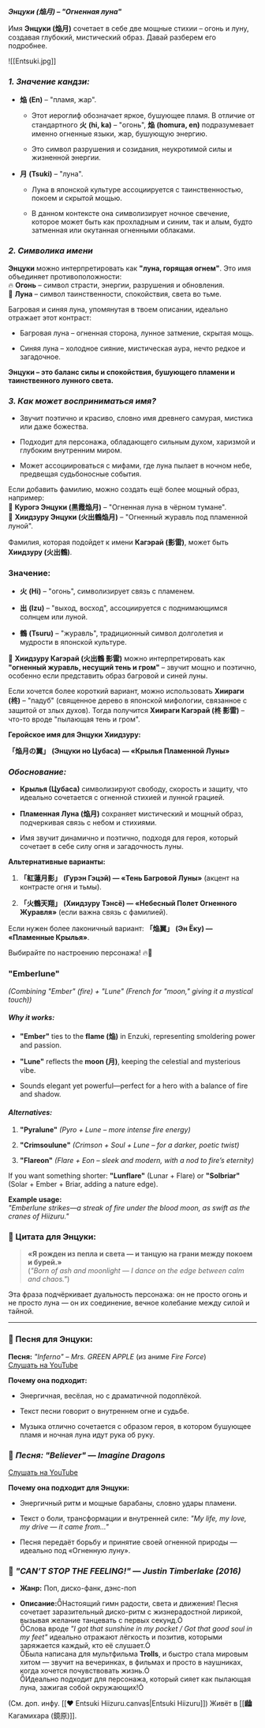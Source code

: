 ***Энцуки (******焔月******) – "Огненная луна"***

Имя **Энцуки (焔月)** сочетает в себе две мощные стихии – огонь и луну, создавая глубокий, мистический образ. Давай разберем его подробнее.


![[Entsuki.jpg]]
  

### ***1. Значение кандзи:***

- **焔** **(En)** – "пламя, жар".
    
    - Этот иероглиф обозначает яркое, бушующее пламя. В отличие от стандартного **火** **(hi, ka)** – "огонь", **焔** **(homura, en)** подразумевает именно огненные языки, жар, бушующую энергию.
        
    - Это символ разрушения и созидания, неукротимой силы и жизненной энергии.
        
- **月** **(Tsuki)** – "луна".
    
    - Луна в японской культуре ассоциируется с таинственностью, покоем и скрытой мощью.
        
    - В данном контексте она символизирует ночное свечение, которое может быть как прохладным и синим, так и алым, будто затменная или окутанная огненными облаками.
        

  
  

### ***2. Символика имени***

**Энцуки** можно интерпретировать как **"луна, горящая огнем"**. Это имя объединяет противоположности:  
🔥 **Огонь** – символ страсти, энергии, разрушения и обновления.  
🌙 **Луна** – символ таинственности, спокойствия, света во тьме.

Багровая и синяя луна, упомянутая в твоем описании, идеально отражает этот контраст:

- Багровая луна – огненная сторона, лунное затмение, скрытая мощь.
    
- Синяя луна – холодное сияние, мистическая аура, нечто редкое и загадочное.
    

**Энцуки – это баланс силы и спокойствия, бушующего пламени и таинственного лунного света.**

  
  

### ***3. Как может восприниматься имя?***

- Звучит поэтично и красиво, словно имя древнего самурая, мистика или даже божества.
    
- Подходит для персонажа, обладающего сильным духом, харизмой и глубоким внутренним миром.
    
- Может ассоциироваться с мифами, где луна пылает в ночном небе, предвещая судьбоносные события.
    

Если добавить фамилию, можно создать ещё более мощный образ, например:  
🔹 **Курогэ Энцуки (黒霞焔月)** – "Огненная луна в чёрном тумане".  
🔹 **Хиидзуру Энцуки (火出鶴焔月)** – "Огненный журавль под пламенной луной".

  
  

Фамилия, которая подойдет к имени **Кагэрай (影雷)**, может быть **Хиидзуру (火出鶴)**.

### Значение:

- **火** **(Hi)** – "огонь", символизирует связь с пламенем.
    
- **出** **(Izu)** – "выход, восход", ассоциируется с поднимающимся солнцем или луной.
    
- **鶴** **(Tsuru)** – "журавль", традиционный символ долголетия и мудрости в японской культуре.
    

🔹 **Хиидзуру Кагэрай (火出鶴 影雷)** можно интерпретировать как **"огненный журавль, несущий тень и гром"** – звучит мощно и поэтично, особенно если представить образ багровой и синей луны.

Если хочется более короткий вариант, можно использовать **Хиираги (柊)** – "падуб" (священное дерево в японской мифологии, связанное с защитой от злых духов). Тогда получится **Хиираги Кагэрай (柊 影雷)** – что-то вроде "пылающая тень и гром".

**Геройское имя для Энцуки Хиидзуру:**

**「焔月の翼」** **(Энцуки но Цубаса) — «Крылья Пламенной Луны»**

### ***Обоснование:***

- **Крылья (Цубаса)** символизируют свободу, скорость и защиту, что идеально сочетается с огненной стихией и лунной грацией.
    
- **Пламенная Луна (焔月)** сохраняет мистический и мощный образ, подчеркивая связь с небом и стихиями.
    
- Имя звучит динамично и поэтично, подходя для героя, который сочетает в себе силу огня и загадочность луны.
    

**Альтернативные варианты:**

1. **「紅蓮月影」** **(Гурэн Гэцэй) — «Тень Багровой Луны»** (акцент на контрасте огня и тьмы).
    
2. **「火鶴天翔」** **(Хиидзуру Тэнсё) — «Небесный Полет Огненного Журавля»** (если важна связь с фамилией).
    

Если нужен более лаконичный вариант: **「焔翼」** **(Эн Ёку) — «Пламенные Крылья»**.

Выбирайте по настроению персонажа! 🔥🌙

  

### ****"Emberlune"****

_(Combining "Ember" (fire) + "Lune" (French for "moon," giving it a mystical touch))_

#### ***Why it works:***

- **"Ember"** ties to the **flame (焔)** in Enzuki, representing smoldering power and passion.
    
- **"Lune"** reflects the **moon (月)**, keeping the celestial and mysterious vibe.
    
- Sounds elegant yet powerful—perfect for a hero with a balance of fire and shadow.
    

#### ***Alternatives:***

1. **"Pyralune"** _(Pyro + Lune – more intense fire energy)_
    
2. **"Crimsoulune"** _(Crimson + Soul + Lune – for a darker, poetic twist)_
    
3. **"Flareon"** _(Flare + Eon – sleek and modern, with a nod to fire’s eternity)_
    

If you want something shorter: **"Lunflare"** (Lunar + Flare) or **"Solbriar"** (Solar + Ember + Briar, adding a nature edge).

**Example usage:**  
_"Emberlune strikes—a streak of fire under the blood moon, as swift as the cranes of Hiizuru."_

  

### 💬 Цитата для Энцуки:

> **«Я рожден из пепла и света — и танцую на грани между покоем и бурей.»**  
> (_"Born of ash and moonlight — I dance on the edge between calm and chaos."_)

Эта фраза подчёркивает дуальность персонажа: он не просто огонь и не просто луна — он их соединение, вечное колебание между силой и тайной.

---

### 🎵 Песня для Энцуки:

**Песня:** _"Inferno" – Mrs. GREEN APPLE_ (из аниме _Fire Force_)  
[Слушать на YouTube](https://www.youtube.com/watch?v=QW28YKqdxe0)

**Почему она подходит:**

- Энергичная, весёлая, но с драматичной подоплёкой.
    
- Текст песни говорит о внутреннем огне и судьбе.
    
- Музыка отлично сочетается с образом героя, в котором бушующее пламя и ночная луна идут рука об руку.
    

  
  

### 🎵 ***Песня:*** _"Believer"_ — ***Imagine Dragons***

[Слушать на YouTube](https://www.youtube.com/watch?v=7wtfhZwyrcc)

**Почему она подходит для Энцуки:**

- Энергичный ритм и мощные барабаны, словно удары пламени.
    
- Текст о боли, трансформации и внутренней силе: _"My life, my love, my drive — it came from..."_
    
- Песня передаёт борьбу и принятие своей огненной природы — идеально под «Огненную луну».
    

  
  

### 🌟 ***"CAN’T STOP THE FEELING!" — Justin Timberlake (2016)***

- **Жанр:** Поп, диско-фанк, дэнс-поп
    
- **Описание:**Настоящий гимн радости, света и движения! Песня сочетает заразительный диско-ритм с жизнерадостной лирикой, вызывая желание танцевать с первых секунд.  
    Слова вроде _"I got that sunshine in my pocket / Got that good soul in my feet"_ идеально отражают лёгкость и позитив, которыми заряжается каждый, кто её слушает.  
    Была написана для мультфильма **Trolls**, и быстро стала мировым хитом — звучит на вечеринках, в фильмах и просто в наушниках, когда хочется почувствовать жизнь.  
    Идеально подходит для персонажа, который сияет как пылающая луна, зажигая собой окружающих!

(См. доп. инфу. [[❤️ Entsuki Hiizuru.canvas|Entsuki Hiizuru]]) Живёт в [[🏙️Кагамихара (鏡原)]].